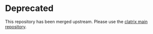# Deprecated

This repository has been merged upstream. Please use the [clatrix main repository](https://github.com/tel/clatrix).